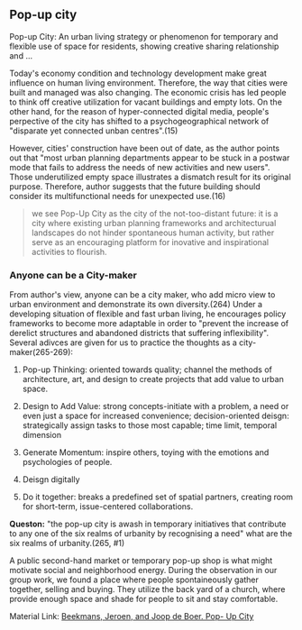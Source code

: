 ## Pop-up city
Pop-up City: An urban living strategy or phenomenon for temporary and flexible use of space for residents, showing creative sharing relationship and ...

Today's economy condition and technology development make great influence on human living environment. Therefore, the way that cities were built and managed was also changing.
The economic crisis has led people to think off creative utilization for vacant buildings and empty lots. On the other hand, for the reason of hyper-connected digital media, people's perpective of the city has shifted to a psychogeographical network of "disparate yet connected unban centres".(15)

However, cities' construction have been out of date, as the author points out that "most urban planning departments appear to be stuck in a postwar mode that fails to address the needs of new activities and new users". Those underutilized empty space illustrates a dismatch result for its original purpose. Therefore, author suggests that the future building should consider its multifunctional needs for unexpected use.(16)

>we see Pop-Up City as the city of the not-too-distant future: it is a city where existing urban planning frameworks and architecturual landscapes do not hinder spontaneous human activity, but rather serve as an encouraging platform for inovative and inspirational activities to flourish.

### Anyone can be a City-maker

From author's view, anyone can be a city maker, who add micro view to urban environment and demonstrate its own diversity.(264) Under a developing situation of flexible and fast urban living, he encourages policy frameworks to become more adaptable in order to "prevent the increase of derelict structures and abandoned districts that suffering inflexibility". Several adivces are given for us to practice the thoughts as a city-maker(265-269):

1. Pop-up Thinking: oriented towards quality; channel the methods of architecture, art, and design to create projects that add value to urban space.

2. Design to Add Value: strong concepts-initiate with a problem, a need or even just a space for increased convenience; decision-oriented deisgn: strategically assign tasks to those most capable; time limit, temporal dimension

3. Generate Momentum: inspire others, toying with the emotions and psychologies of people.

4. Deisgn digitally

5. Do it together: breaks a predefined set of spatial partners, creating room for short-term, issue-centered collaborations.

**Queston:** "the pop-up city is awash in temporary initiatives that contribute to any one of the six realms of urbanity by recognising a need" what are the six realms of urbanity.(265, #1)

A public second-hand market or temporary pop-up shop is what might motivate social and neighborhood energy. During the observation in our group work, we found a place where people spontaineously gather together, selling and buying. They utilize the back yard of a church, where provide enough space and shade for people to sit and stay comfortable.

Material Link: [Beekmans, Jeroen, and Joop de Boer. Pop- Up City](https://1drv.ms/b/s!Ak55tr-1XMS7pSnL-0hmh0YQOSEu)
